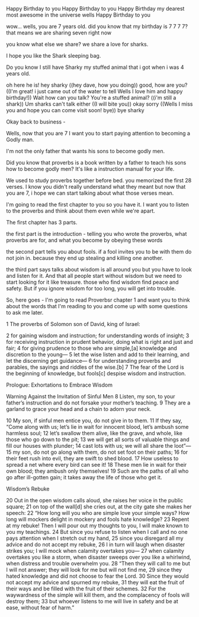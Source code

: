 Happy Birthday to you
Happy Birthday to you
Happy Birthday my dearest most awesome in the universe wells
Happy Birthday to you

wow... wells, you are 7 years old.
did you know that my birthday is 7 7 7 7?
that means we are sharing seven right now

you know what else we share?
we share a love for sharks.

I hope you like the Shark sleeping bag.

Do you know I still have Sharky my stuffed animal that i got when i was 4 years old.

oh here he is! hey sharky
((hey dave, how you doing))
good, how are you?
((I'm great! i just came out of the water to tell Wells I love him and happy birthday!))
Wait how can you talk? You're a stuffed animal?
((i'm still a shark))
Um sharks can't talk either
((I will bite you))
okay sorry
((Wells I miss you and hope you can come visit soon! bye))
bye sharky

Okay back to business -

Wells, now that you are 7 I want you to start paying attention to becoming a Godly man.

I'm not the only father that wants his sons to become godly men.

Did you know that proverbs is a book written by a father to teach his sons how to become godly men? It's like a instruction manual for your life.

We used to study proverbs together before bed. you memorized the first 28 verses. I know you didn't really understand what they meant but now that you are 7, i hope we can start talking about what those verses mean.

I'm going to read the first chapter to you so you have it. I want you to listen to the proverbs and think about them even while we're apart.

The first chapter has 3 parts.

the first part is the introduction - telling you who wrote the proverbs, what proverbs are for, and what you become by obeying these words

the second part tells you about fools. if a fool invites you to be with them do not join in. because they end up stealing and killing one another.

the third part says talks about wisdom is all around you but you have to look and listen for it. And that all people start without wisdom but we need to start looking for it like treasure. those who find wisdom find peace and safety. But if you ignore wisdom for too long, you will get into trouble.

So, here goes - I'm going to read Proverbsr  chapter 1 and want you to think about the words that I'm reading to you and come up with some questions to ask me later.

1 The proverbs of Solomon son of David, king of Israel:

2 for gaining wisdom and instruction;
    for understanding words of insight;
3 for receiving instruction in prudent behavior,
    doing what is right and just and fair;
4 for giving prudence to those who are simple,[a]
    knowledge and discretion to the young—
5 let the wise listen and add to their learning,
    and let the discerning get guidance—
6 for understanding proverbs and parables,
    the sayings and riddles of the wise.[b]
7 The fear of the Lord is the beginning of knowledge,
    but fools[c] despise wisdom and instruction.

Prologue: Exhortations to Embrace Wisdom

Warning Against the Invitation of Sinful Men
8 Listen, my son, to your father’s instruction
    and do not forsake your mother’s teaching.
9 They are a garland to grace your head
    and a chain to adorn your neck.

10 My son, if sinful men entice you,
    do not give in to them.
11 If they say, “Come along with us;
    let’s lie in wait for innocent blood,
    let’s ambush some harmless soul;
12 let’s swallow them alive, like the grave,
    and whole, like those who go down to the pit;
13 we will get all sorts of valuable things
    and fill our houses with plunder;
14 cast lots with us;
    we will all share the loot”—
15 my son, do not go along with them,
    do not set foot on their paths;
16 for their feet rush into evil,
    they are swift to shed blood.
17 How useless to spread a net
    where every bird can see it!
18 These men lie in wait for their own blood;
    they ambush only themselves!
19 Such are the paths of all who go after ill-gotten gain;
    it takes away the life of those who get it.

Wisdom’s Rebuke

20 Out in the open wisdom calls aloud,
    she raises her voice in the public square;
21 on top of the wall[d] she cries out,
    at the city gate she makes her speech:
22 “How long will you who are simple love your simple ways?
    How long will mockers delight in mockery
    and fools hate knowledge?
23 Repent at my rebuke!
    Then I will pour out my thoughts to you,
    I will make known to you my teachings.
24 But since you refuse to listen when I call
    and no one pays attention when I stretch out my hand,
25 since you disregard all my advice
    and do not accept my rebuke,
26 I in turn will laugh when disaster strikes you;
    I will mock when calamity overtakes you—
27 when calamity overtakes you like a storm,
    when disaster sweeps over you like a whirlwind,
    when distress and trouble overwhelm you.
28 “Then they will call to me but I will not answer;
    they will look for me but will not find me,
29 since they hated knowledge
    and did not choose to fear the Lord.
30 Since they would not accept my advice
    and spurned my rebuke,
31 they will eat the fruit of their ways
    and be filled with the fruit of their schemes.
32 For the waywardness of the simple will kill them,
    and the complacency of fools will destroy them;
33 but whoever listens to me will live in safety
    and be at ease, without fear of harm.”
